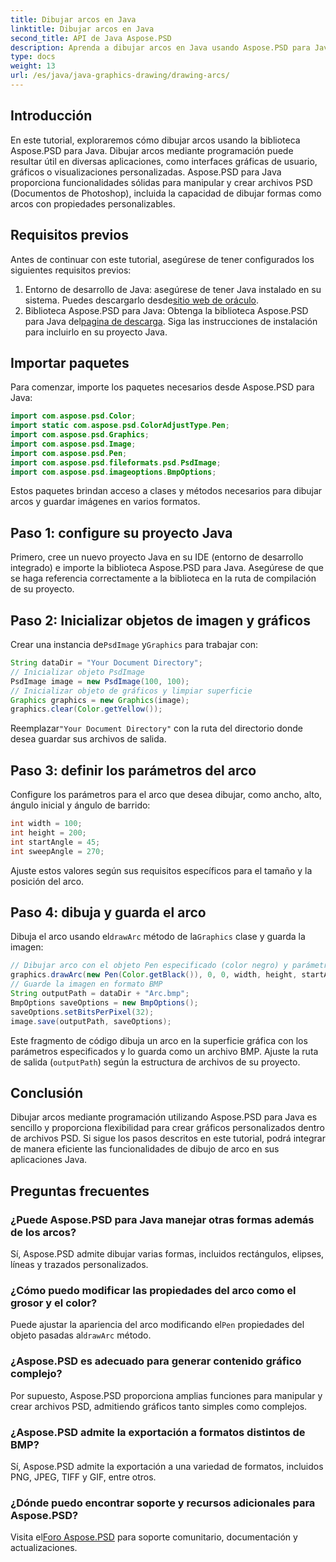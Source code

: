 ```yaml
---
title: Dibujar arcos en Java
linktitle: Dibujar arcos en Java
second_title: API de Java Aspose.PSD
description: Aprenda a dibujar arcos en Java usando Aspose.PSD para Java. Tutorial paso a paso con ejemplos de código para aplicaciones gráficas.
type: docs
weight: 13
url: /es/java/java-graphics-drawing/drawing-arcs/
---
```

## Introducción
En este tutorial, exploraremos cómo dibujar arcos usando la biblioteca Aspose.PSD para Java. Dibujar arcos mediante programación puede resultar útil en diversas aplicaciones, como interfaces gráficas de usuario, gráficos o visualizaciones personalizadas. Aspose.PSD para Java proporciona funcionalidades sólidas para manipular y crear archivos PSD (Documentos de Photoshop), incluida la capacidad de dibujar formas como arcos con propiedades personalizables.
## Requisitos previos
Antes de continuar con este tutorial, asegúrese de tener configurados los siguientes requisitos previos:
1.  Entorno de desarrollo de Java: asegúrese de tener Java instalado en su sistema. Puedes descargarlo desde[sitio web de oráculo](https://www.oracle.com/java/).
2.  Biblioteca Aspose.PSD para Java: Obtenga la biblioteca Aspose.PSD para Java del[pagina de descarga](https://releases.aspose.com/psd/java/). Siga las instrucciones de instalación para incluirlo en su proyecto Java.
## Importar paquetes
Para comenzar, importe los paquetes necesarios desde Aspose.PSD para Java:
```java
import com.aspose.psd.Color;
import static com.aspose.psd.ColorAdjustType.Pen;
import com.aspose.psd.Graphics;
import com.aspose.psd.Image;
import com.aspose.psd.Pen;
import com.aspose.psd.fileformats.psd.PsdImage;
import com.aspose.psd.imageoptions.BmpOptions;
```
Estos paquetes brindan acceso a clases y métodos necesarios para dibujar arcos y guardar imágenes en varios formatos.
## Paso 1: configure su proyecto Java
Primero, cree un nuevo proyecto Java en su IDE (entorno de desarrollo integrado) e importe la biblioteca Aspose.PSD para Java. Asegúrese de que se haga referencia correctamente a la biblioteca en la ruta de compilación de su proyecto.
## Paso 2: Inicializar objetos de imagen y gráficos
 Crear una instancia de`PsdImage` y`Graphics` para trabajar con:
```java
String dataDir = "Your Document Directory";
// Inicializar objeto PsdImage
PsdImage image = new PsdImage(100, 100);
// Inicializar objeto de gráficos y limpiar superficie
Graphics graphics = new Graphics(image);
graphics.clear(Color.getYellow());
```
 Reemplazar`"Your Document Directory"` con la ruta del directorio donde desea guardar sus archivos de salida.
## Paso 3: definir los parámetros del arco
Configure los parámetros para el arco que desea dibujar, como ancho, alto, ángulo inicial y ángulo de barrido:
```java
int width = 100;
int height = 200;
int startAngle = 45;
int sweepAngle = 270;
```
Ajuste estos valores según sus requisitos específicos para el tamaño y la posición del arco.
## Paso 4: dibuja y guarda el arco
 Dibuja el arco usando el`drawArc` método de la`Graphics` clase y guarda la imagen:
```java
// Dibujar arco con el objeto Pen especificado (color negro) y parámetros
graphics.drawArc(new Pen(Color.getBlack()), 0, 0, width, height, startAngle, sweepAngle);
// Guarde la imagen en formato BMP
String outputPath = dataDir + "Arc.bmp";
BmpOptions saveOptions = new BmpOptions();
saveOptions.setBitsPerPixel(32);
image.save(outputPath, saveOptions);
```
Este fragmento de código dibuja un arco en la superficie gráfica con los parámetros especificados y lo guarda como un archivo BMP. Ajuste la ruta de salida (`outputPath`) según la estructura de archivos de su proyecto.

## Conclusión
Dibujar arcos mediante programación utilizando Aspose.PSD para Java es sencillo y proporciona flexibilidad para crear gráficos personalizados dentro de archivos PSD. Si sigue los pasos descritos en este tutorial, podrá integrar de manera eficiente las funcionalidades de dibujo de arco en sus aplicaciones Java.

## Preguntas frecuentes
### ¿Puede Aspose.PSD para Java manejar otras formas además de los arcos?
Sí, Aspose.PSD admite dibujar varias formas, incluidos rectángulos, elipses, líneas y trazados personalizados.
### ¿Cómo puedo modificar las propiedades del arco como el grosor y el color?
 Puede ajustar la apariencia del arco modificando el`Pen` propiedades del objeto pasadas al`drawArc` método.
### ¿Aspose.PSD es adecuado para generar contenido gráfico complejo?
Por supuesto, Aspose.PSD proporciona amplias funciones para manipular y crear archivos PSD, admitiendo gráficos tanto simples como complejos.
### ¿Aspose.PSD admite la exportación a formatos distintos de BMP?
Sí, Aspose.PSD admite la exportación a una variedad de formatos, incluidos PNG, JPEG, TIFF y GIF, entre otros.
### ¿Dónde puedo encontrar soporte y recursos adicionales para Aspose.PSD?
 Visita el[Foro Aspose.PSD](https://forum.aspose.com/c/psd/34) para soporte comunitario, documentación y actualizaciones.
